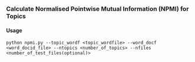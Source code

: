 ### Calculate Normalised Pointwise Mutual Information (NPMI) for Topics

#### Usage
`python npmi.py --topic_wordf <topic_wordfile> --word_docf <word_docid_file> --ntopics <number_of_topics> --nfiles <number_of_test_files(optional)>`


